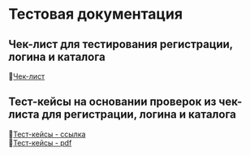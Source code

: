 # Тестовая документация
## Чек-лист для тестирования регистрации, логина и каталога
🔗[Чек-лист](https://docs.google.com/spreadsheets/d/1KzMvzwsb1uklIngqqLYQ1QdML7xnqH5HzJaHhP-7MEA/edit?gid=1491897070#gid=1491897070)  

## Тест-кейсы на основании проверок из чек-листа для регистрации, логина и каталога
🔗[Тест-кейсы - ссылка](https://app.qase.io/project/G9?suite=124)  
🔗[Тест-кейсы - pdf](https://github.com/Olesyawannaeat/Docs-/blob/main/G9-Kovalenko.pdf) 

